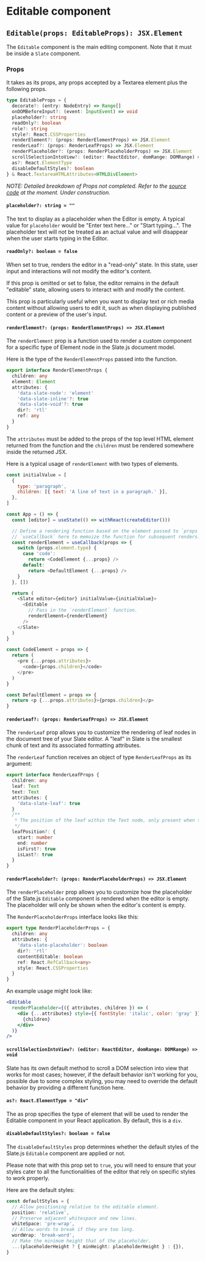 # Editable component

## `Editable(props: EditableProps): JSX.Element`

The `Editable` component is the main editing component. Note that it must be inside a `Slate` component.

### Props

It takes as its props, any props accepted by a Textarea element plus the following props.

```typescript
type EditableProps = {
  decorate?: (entry: NodeEntry) => Range[]
  onDOMBeforeInput?: (event: InputEvent) => void
  placeholder?: string
  readOnly?: boolean
  role?: string
  style?: React.CSSProperties
  renderElement?: (props: RenderElementProps) => JSX.Element
  renderLeaf?: (props: RenderLeafProps) => JSX.Element
  renderPlaceholder?: (props: RenderPlaceholderProps) => JSX.Element
  scrollSelectionIntoView?: (editor: ReactEditor, domRange: DOMRange) => void
  as?: React.ElementType
  disableDefaultStyles?: boolean
} & React.TextareaHTMLAttributes<HTMLDivElement>
```

_NOTE: Detailed breakdown of Props not completed. Refer to the [source code](https://github.com/ianstormtaylor/slate/blob/main/packages/slate-react/src/components/editable.tsx) at the moment. Under construction._

#### `placeholder?: string = ""`

The text to display as a placeholder when the Editor is empty. A typical value for `placeholder` would be "Enter text here..." or "Start typing...". The placeholder text will not be treated as an actual value and will disappear when the user starts typing in the Editor.

#### `readOnly?: boolean = false`

When set to true, renders the editor in a "read-only" state. In this state, user input and interactions will not modify the editor's content.

If this prop is omitted or set to false, the editor remains in the default "editable" state, allowing users to interact with and modify the content.

This prop is particularly useful when you want to display text or rich media content without allowing users to edit it, such as when displaying published content or a preview of the user's input.

#### `renderElement?: (props: RenderElementProps) => JSX.Element`

The `renderElement` prop is a function used to render a custom component for a specific type of Element node in the Slate.js document model.

Here is the type of the `RenderElementProps` passed into the function.

```typescript
export interface RenderElementProps {
  children: any
  element: Element
  attributes: {
    'data-slate-node': 'element'
    'data-slate-inline'?: true
    'data-slate-void'?: true
    dir?: 'rtl'
    ref: any
  }
}
```

The `attributes` must be added to the props of the top level HTML element returned from the function and the `children` must be rendered somewhere inside the returned JSX.

Here is a typical usage of `renderElement` with two types of elements.

```javascript
const initialValue = [
  {
    type: 'paragraph',
    children: [{ text: 'A line of text in a paragraph.' }],
  },
]

const App = () => {
  const [editor] = useState(() => withReact(createEditor()))

  // Define a rendering function based on the element passed to `props`. We use
  // `useCallback` here to memoize the function for subsequent renders.
  const renderElement = useCallback(props => {
    switch (props.element.type) {
      case 'code':
        return <CodeElement {...props} />
      default:
        return <DefaultElement {...props} />
    }
  }, [])

  return (
    <Slate editor={editor} initialValue={initialValue}>
      <Editable
        // Pass in the `renderElement` function.
        renderElement={renderElement}
      />
    </Slate>
  )
}

const CodeElement = props => {
  return (
    <pre {...props.attributes}>
      <code>{props.children}</code>
    </pre>
  )
}

const DefaultElement = props => {
  return <p {...props.attributes}>{props.children}</p>
}
```

#### `renderLeaf?: (props: RenderLeafProps) => JSX.Element`

The `renderLeaf` prop allows you to customize the rendering of leaf nodes in the document tree of your Slate editor. A "leaf" in Slate is the smallest chunk of text and its associated formatting attributes.

The `renderLeaf` function receives an object of type `RenderLeafProps` as its argument:

```typescript
export interface RenderLeafProps {
  children: any
  leaf: Text
  text: Text
  attributes: {
    'data-slate-leaf': true
  }
  /**
   * The position of the leaf within the Text node, only present when the text node is split by decorations.
   */
  leafPosition?: {
    start: number
    end: number
    isFirst?: true
    isLast?: true
  }
}
```

#### `renderPlaceholder?: (props: RenderPlaceholderProps) => JSX.Element`

The `renderPlaceholder` prop allows you to customize how the placeholder of the Slate.js `Editable` component is rendered when the editor is empty. The placeholder will only be shown when the editor's content is empty.

The `RenderPlaceholderProps` interface looks like this:

```typescript
export type RenderPlaceholderProps = {
  children: any
  attributes: {
    'data-slate-placeholder': boolean
    dir?: 'rtl'
    contentEditable: boolean
    ref: React.RefCallback<any>
    style: React.CSSProperties
  }
}
```

An example usage might look like:

```jsx
<Editable
  renderPlaceholder={({ attributes, children }) => (
    <div {...attributes} style={{ fontStyle: 'italic', color: 'gray' }}>
      {children}
    </div>
  )}
/>
```

#### `scrollSelectionIntoView?: (editor: ReactEditor, domRange: DOMRange) => void`

Slate has its own default method to scroll a DOM selection into view that works for most cases; however, if the default behavior isn't working for you, possible due to some complex styling, you may need to override the default behavior by providing a different function here.

#### `as?: React.ElementType = "div"`

The as prop specifies the type of element that will be used to render the Editable component in your React application. By default, this is a `div`.

#### `disableDefaultStyles?: boolean = false`

The `disableDefaultStyles` prop determines whether the default styles of the Slate.js `Editable` component are applied or not.

Please note that with this prop set to `true`, you will need to ensure that your styles cater to all the functionalities of the editor that rely on specific styles to work properly.

Here are the default styles:

```typescript
const defaultStyles = {
  // Allow positioning relative to the editable element.
  position: 'relative',
  // Preserve adjacent whitespace and new lines.
  whiteSpace: 'pre-wrap',
  // Allow words to break if they are too long.
  wordWrap: 'break-word',
  // Make the minimum height that of the placeholder.
  ...(placeholderHeight ? { minHeight: placeholderHeight } : {}),
}
```
